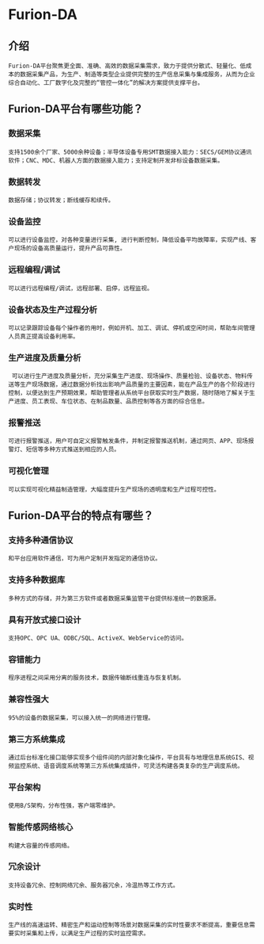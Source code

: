 # Furion-DA

## 介绍
    Furion-DA平台聚焦更全面、准确、高效的数据采集需求，致力于提供分散式、轻量化、低成本的数据采集产品，为生产、制造等类型企业提供完整的生产信息采集与集成服务，从而为企业综合自动化、工厂数字化及完整的“管控一体化”的解决方案提供支撑平台。

## Furion-DA平台有哪些功能？

### 数据采集

    支持1500余个厂家、5000余种设备；半导体设备专用SMT数据接入能力：SECS/GEM协议通讯软件；CNC、MDC、机器人方面的数据接入能力；支持定制开发非标设备数据采集。

### 数据转发

    数据存储；协议转发；断线缓存和续传。

### 设备监控

    可以进行设备监控，对各种变量进行采集, 进行判断控制，降低设备平均故障率，实现产线、客户现场的设备高质量运行，提升产品可靠性。

### 远程编程/调试

    可以进行远程编程/调试，远程部署、启停，远程监视。

### 设备状态及生产过程分析

    可以记录跟踪设备每个操作者的用时，例如开机、加工、调试、停机或空闲时间，帮助车间管理人员真正提高设备利用率。

### 生产进度及质量分析

     可以进行生产进度及质量分析，充分采集生产进度、现场操作、质量检验、设备状态、物料传送等生产现场数据，通过数据分析找出影响产品质量的主要因素，能在产品生产的各个阶段进行控制，以便达到生产预期效果，帮助管理者从系统平台获取实时生产数据，随时随地了解关于生产进度、员工表现、车位状态、在制品数量、品质控制等各方面的综合信息。

### 报警推送

    可进行报警推送，用户可自定义报警触发条件，并制定报警推送机制，通过网页、APP、现场报警灯、短信等多种方式推送到相应的人员。



### 可视化管理

    可以实现可视化精益制造管理，大幅度提升生产现场的透明度和生产过程可控性。

## Furion-DA平台的特点有哪些？

### 支持多种通信协议

    和平台应用软件通信，可为用户定制开发指定的通信协议。

### 支持多种数据库

    多种方式的存储，并为第三方软件或者数据采集监管平台提供标准统一的数据源。

### 具有开放式接口设计

    支持OPC、OPC UA、ODBC/SQL、ActiveX、WebService的访问。

### 容错能力

    程序进程之间采用分离的服务技术，数据传输断线重连与恢复机制。

### 兼容性强大

    95%的设备的数据采集，可以接入统一的网络进行管理。

### 第三方系统集成

    通过后台标准化接口能够实现多个组件间的内部对象化操作，平台具有与地理信息系统GIS、视频监控系统、语音调度系统等第三方系统集成插件，可灵活构建各类复杂的生产调度系统。

### 平台架构

    使用B/S架构，分布性强，客户端零维护。

### 智能传感网络核心

    构建大容量的传感网络。

### 冗余设计

    支持设备冗余、控制网络冗余、服务器冗余，冷温热等工作方式。

### 实时性

    生产线的高速运转、精密生产和运动控制等场景对数据采集的实时性要求不断提高，重要信息需要实时采集和上传，以满足生产过程的实时监控需求。
